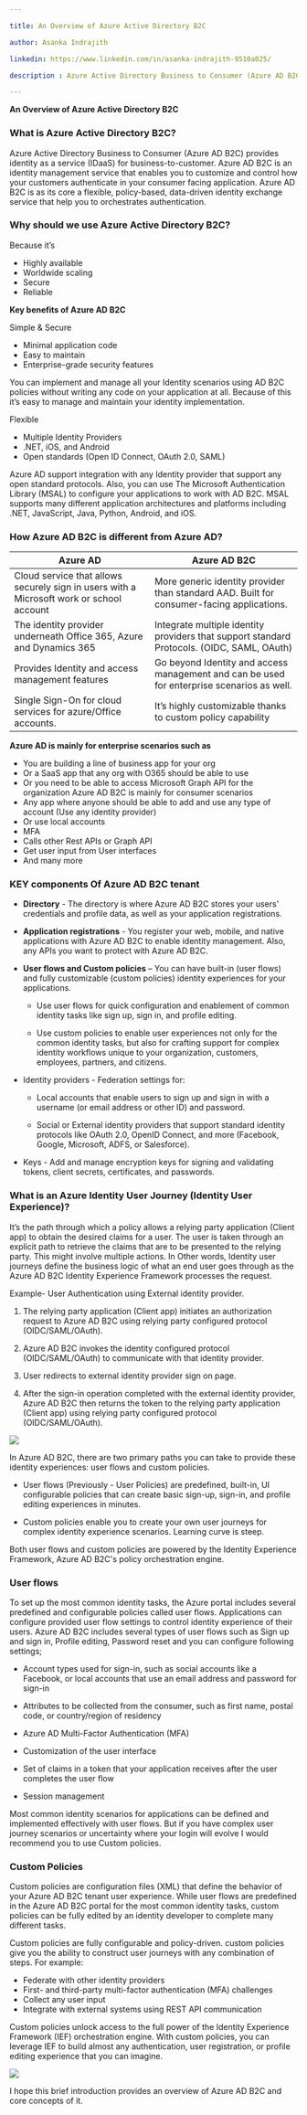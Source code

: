 ```yaml
---

title: An Overview of Azure Active Directory B2C 

author: Asanka Indrajith

linkedin: https://www.linkedin.com/in/asanka-indrajith-9510a025/

description : Azure Active Directory Business to Consumer (Azure AD B2C) provides identity as a service (IDaaS) for business-to-customer. Azure AD B2C is an identity management service that enables you to customize and control how your customers authenticate in your consumer facing application. Azure AD B2C is as its core a flexible, policy-based, data-driven identity exchange service that help you to orchestrates authentication.

---
```


**An Overview of Azure Active Directory B2C**

### **What is Azure Active Directory B2C?**

Azure Active Directory Business to Consumer (Azure AD B2C) provides identity as a service (IDaaS) for business-to-customer. Azure AD B2C is an identity management service that enables you to customize and control how your customers authenticate in your consumer facing application. Azure AD B2C is as its core a flexible, policy-based, data-driven identity exchange service that help you to orchestrates authentication.

### **Why should we use Azure Active Directory B2C?**

Because it’s

-	Highly available
-	Worldwide scaling
-	Secure 
-	Reliable

**Key benefits of Azure AD B2C**

Simple & Secure 

-	Minimal application code
-	Easy to maintain
-	Enterprise-grade security features

You can implement and manage all your Identity scenarios using AD B2C policies without writing any code on your application at all. Because of this it’s easy to manage and maintain your identity implementation.

Flexible

-	Multiple Identity Providers
-	.NET, iOS, and Android
-	Open standards (Open ID Connect, OAuth 2.0, SAML)

Azure AD support integration with any Identity provider that support any open standard protocols. Also, you can use The Microsoft Authentication Library (MSAL) to configure your applications to work with AD B2C. MSAL supports many different application architectures and platforms including .NET, JavaScript, Java, Python, Android, and iOS.

### **How Azure AD B2C is different from Azure AD?**

| Azure AD      | Azure AD B2C |
| ----------- | ----------- |
| Cloud service that allows securely sign in users with a Microsoft work or school account      | More generic identity provider than standard AAD. Built for consumer-facing applications.  |
| The identity provider underneath Office 365, Azure and Dynamics 365   | Integrate multiple identity providers that support standard Protocols. (OIDC, SAML, OAuth) |
| Provides Identity and access management features   | Go beyond Identity and access management and can be used for enterprise scenarios as well. |
| Single Sign-On for cloud services for azure/Office accounts. | It’s highly customizable thanks to custom policy capability |


**Azure AD is mainly for enterprise scenarios such as**

-	You are building a line of business app for your org
-	Or a SaaS app that any org with O365 should be able to use
-	Or you need to be able to access Microsoft Graph API for the organization
Azure AD B2C is mainly for consumer scenarios 
-	Any app where anyone should be able to add and use any type of account (Use any identity provider)
-	Or use local accounts
-	MFA
-	Calls other Rest APIs or Graph API
-	Get user input from User interfaces
-	And many more

### **KEY components Of Azure AD B2C tenant**

-	**Directory** - The directory is where Azure AD B2C stores your users' credentials and profile data, as well as your application registrations.

-	**Application registrations** - You register your web, mobile, and native applications with Azure AD B2C to enable identity management. Also, any APIs you want to protect with Azure AD B2C.

-	**User flows and Custom policies** – You can have built-in (user flows) and fully customizable (custom policies) identity experiences for your applications.

    - Use user flows for quick configuration and enablement of common identity tasks like sign up, sign in, and profile editing.
    
    -	Use custom policies to enable user experiences not only for the common identity tasks, but also for crafting support for complex identity workflows unique to your organization, customers, employees, partners, and citizens.
    
- 	Identity providers - Federation settings for:

    -	Local accounts that enable users to sign up and sign in with a username (or email address or other ID) and password.
    
    -	Social or External identity providers that support standard identity protocols like OAuth 2.0, OpenID Connect, and more (Facebook, Google, Microsoft, ADFS, or Salesforce).
    
-	Keys - Add and manage encryption keys for signing and validating tokens, client secrets, certificates, and passwords.

### **What is an Azure Identity User Journey (Identity User Experience)?**

It’s the path through which a policy allows a relying party application (Client app) to obtain the desired claims for a user. The user is taken through an explicit path to retrieve the claims that are to be presented to the relying party. This might involve multiple actions. In Other words, Identity user journeys define the business logic of what an end user goes through as the Azure AD B2C Identity Experience Framework processes the request. 

Example- User Authentication using External identity provider.

1.	The relying party application (Client app) initiates an authorization request to Azure AD B2C using relying party configured protocol (OIDC/SAML/OAuth).

1.	Azure AD B2C invokes the identity configured protocol (OIDC/SAML/OAuth) to communicate with that identity provider.

1.	User redirects to external identity provider sign on page.

1.	After the sign-in operation completed with the external identity provider, Azure AD B2C then returns the token to the relying party application (Client app) using relying party configured protocol (OIDC/SAML/OAuth).

<img src="/img/ai_1_2021_07_16.png"/>

In Azure AD B2C, there are two primary paths you can take to provide these identity experiences: user flows and custom policies.

-	User flows (Previously - User Policies) are predefined, built-in, UI configurable policies that can create basic sign-up, sign-in, and profile editing experiences in minutes.

-	Custom policies enable you to create your own user journeys for complex identity experience scenarios. Learning curve is steep.

Both user flows and custom policies are powered by the Identity Experience Framework, Azure AD B2C's policy orchestration engine.

### **User flows**

To set up the most common identity tasks, the Azure portal includes several predefined and configurable policies called user flows. Applications can configure provided user flow settings to control identity experience of their users.
Azure AD B2C includes several types of user flows such as Sign up and sign in, Profile editing, Password reset and you can configure following settings;

-	Account types used for sign-in, such as social accounts like a Facebook, or local accounts that use an email address and password for sign-in

-	Attributes to be collected from the consumer, such as first name, postal code, or country/region of residency

-	Azure AD Multi-Factor Authentication (MFA)

-	Customization of the user interface

-	Set of claims in a token that your application receives after the user completes the user flow

-	Session management

Most common identity scenarios for applications can be defined and implemented effectively with user flows. But if you have complex user journey scenarios or uncertainty where your login will evolve I would recommend you to use Custom policies.

### **Custom Policies**

Custom policies are configuration files (XML) that define the behavior of your Azure AD B2C tenant user experience. While user flows are predefined in the Azure AD B2C portal for the most common identity tasks, custom policies can be fully edited by an identity developer to complete many different tasks.

Custom policies are fully configurable and policy-driven. custom policies give you the ability to construct user journeys with any combination of steps. For example:

-	Federate with other identity providers
-	First- and third-party multi-factor authentication (MFA) challenges
-	Collect any user input
-	Integrate with external systems using REST API communication

Custom policies unlock access to the full power of the Identity Experience Framework (IEF) orchestration engine. With custom policies, you can leverage IEF to build almost any authentication, user registration, or profile editing experience that you can imagine.

<img src="/img/ai_2_2021_07_16.png"/>

I hope this brief introduction provides an overview of Azure AD B2C and core concepts of it.

